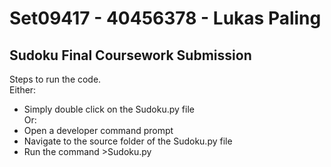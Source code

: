 # Set09417 - 40456378 - Lukas Paling
## Sudoku Final Coursework Submission
Steps to run the code.   
Either:  
- Simply double click on the Sudoku.py file  
Or:  
- Open a developer command prompt  
- Navigate to the source folder of the Sudoku.py file  
- Run the command >Sudoku.py  


